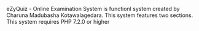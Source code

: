 eZyQuiz - Online Examination System is functionl system created by Charuna Madubasha Kotawalagedara. This system features two sections.
This system requires PHP 7.2.0 or higher
